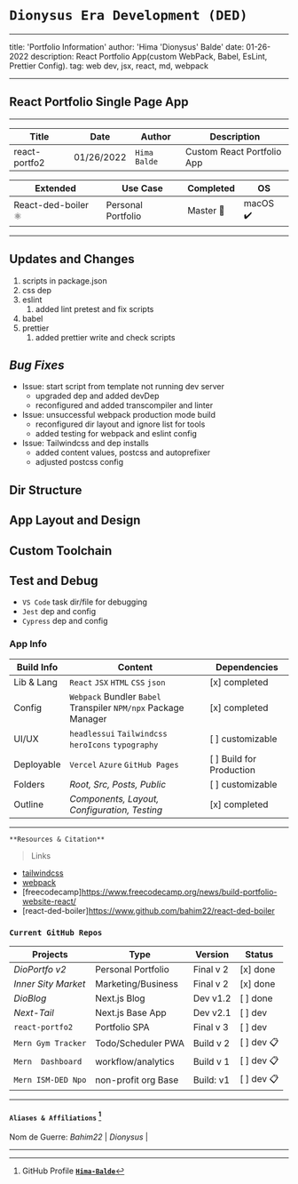 # `Dionysus Era Development (DED)`

___
title: 'Portfolio Information'
author: 'Hima 'Dionysus' Balde'
date: 01-26-2022
description: React Portfolio App(custom WebPack, Babel, EsLint, Prettier Config).
tag: web dev, jsx, react, md, webpack
___

## React Portfolio Single Page App

___
| Title            | Date       | Author       | Description            |
| ---------------- | ---------- | ------------ | ---------------------- |
| react-portfo2 | 01/26/2022 | `Hima Balde` | Custom React Portfolio App|

| Extended             | Use Case        | Completed | OS   |
| -------------------- | --------------- | --------- | -------- |
| React-ded-boiler ⚛️ | Personal Portfolio | Master 🏁 | macOS ✔️ |
___

## Updates and Changes

1. scripts in package.json
2. css dep
3. eslint
   1. added lint pretest and fix scripts
4. babel
5. prettier
   1. added prettier write and check scripts

## _Bug Fixes_

- Issue: start script from template not running dev server
  - upgraded dep and added devDep
  - reconfigured and added transcompiler and linter
- Issue: unsuccessful webpack production mode build
  - reconfigured dir layout and ignore list for tools
  - added testing for webpack and eslint config
- Issue: Tailwindcss and dep installs
  - added content values, postcss and autoprefixer
  - adjusted postcss config

## Dir Structure

## App Layout and Design

## Custom Toolchain

## Test and Debug

- `VS Code` task dir/file for debugging
- `Jest` dep and config
- `Cypress` dep and config

### App Info

| **Build Info** | **Content**                                                    | **Dependencies**          |
| -------------- | -------------------------------------------------------------- | ------------------------- |
| Lib & Lang     | `React` `JSX` `HTML` `CSS` `json`                              | [x] completed             |
| Config         | `Webpack` Bundler `Babel` Transpiler `NPM/npx` Package Manager | [x] completed             |
| UI/UX          | `headlessui` `Tailwindcss` `heroIcons` `typography`            | [ ] customizable          |
| Deployable     | `Vercel` `Azure` `GitHub Pages`                                | [ ] Build for Production  |
| Folders        | _Root, Src, Posts, Public_                                     | [ ] customizable          |
| Outline        | _Components, Layout, Configuration, Testing_                   | [x] completed             |

___

`**Resources & Citation**`

> Links

- [tailwindcss](https://tailwindcss.com/)
- [webpack](https://webpack.js.org/configuration/other-options/)
- [freecodecamp]<https://www.freecodecamp.org/news/build-portfolio-website-react/>
- [react-ded-boiler]<https://www.github.com/bahim22/react-ded-boiler>

### `Current GitHub Repos`

| Projects            | Type                       | Version         | Status      |
| ------------------- | -------------------------- | ------------- | ------------- |
| _DioPortfo v2_     | Personal Portfolio   | Final v 2     | [x] done |
| _Inner Sity Market_ | Marketing/Business  | Final v 2     | [x] done |
| _DioBlog_           |  Next.js Blog       | Dev v1.2      | [ ] done |
| _Next-Tail_         |  Next.js Base App   | Dev v2.1      | [ ] dev  |
| `react-portfo2`     | Portfolio SPA       | Final v 3     | [ ] dev  |
| `Mern Gym Tracker` | Todo/Scheduler PWA   | Build v 2     | [ ] dev 📋 |
| `Mern  Dashboard`  |  workflow/analytics  | Build v 1     | [ ] dev 📋 |
| `Mern ISM-DED Npo` | non-profit org Base  | Build: v1     | [ ] dev 📋 |

___

#### `Aliases & Affiliations` [^2]

[^2]: GitHub Profile **[`Hima-Balde`](https://github.com/bahim22)**

Nom de Guerre: _Bahim22_ | _Dionysus_ |
___
